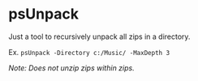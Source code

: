 # psUnpack
Just a tool to recursively unpack all zips in a directory. 

Ex. `psUnpack -Directory c:/Music/ -MaxDepth 3`

*Note: Does not unzip zips within zips.* 